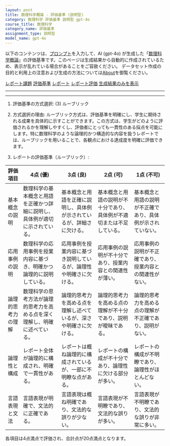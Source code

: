 ```yaml
---
layout: post
title: 数理科学概論 - 評価基準 (説明型)
category: 数理科学 評価基準 説明型 gpt-4o
course_title: 数理科学
category_name: 評価基準
assignment_type: 説明型
model_name: gpt-4o
---
```


以下のコンテンツは、[プロンプト](https://github.com/takedatoshiyuki/synthetic_assignments/tree/main/generated/数理科学/gpt-4o/prompt_評価基準-説明型.md)を入力して、AI (gpt-4o) が生成した「[数理科学概論](/contents/数理科学/)」の評価基準です。このページは生成結果から自動的に作成されているため、表示が乱れている場合があることをご容赦ください。
データセット作成の目的と利用上の注意および生成の方法については[About](/About)を御覧ください。

[レポート課題](../レポート課題-説明型)
[評価基準](../評価基準-説明型)
[レポート](../レポート-説明型)
[レポート評価](../レポート評価-説明型)
[生成結果のみを表示](https://github.com/takedatoshiyuki/synthetic_assignments/tree/main/generated/数理科学/gpt-4o/評価基準-説明型.md)
  

***
***
  
1. 評価基準の方式選択: (3) ルーブリック

2. 方式選択の理由:
ルーブリック方式は、評価基準を明確にし、学生に期待される成果を具体的に示すことができます。この方式は、学生がどのように評価されるかを理解しやすくし、評価者にとっても一貫性のある採点を可能にします。特に数理科学のような論理的かつ構造的な内容を扱うレポートでは、ルーブリックを用いることで、各観点における達成度を明確に評価できます。

3. レポートの評価基準（ルーブリック）:

| 評価項目               | 4点 (優)                                                                 | 3点 (良)                                                               | 2点 (可)                                                               | 1点 (不可)                                                             |
|------------------------|--------------------------------------------------------------------------|------------------------------------------------------------------------|------------------------------------------------------------------------|------------------------------------------------------------------------|
| 基本概念の説明         | 数理科学の基本概念と用語を正確かつ詳細に説明し、具体例が適切に示されている。 | 基本概念と用語を正確に説明し、具体例が示されているが、詳細さに欠ける。 | 基本概念と用語の説明が不十分であり、具体例が不適切または不足している。 | 基本概念と用語の説明が不正確であり、具体例が示されていない。       |
| 応用事例の説明         | 数理科学の応用事例を授業内容に基づき、明確かつ論理的に説明している。         | 応用事例を授業内容に基づき説明しているが、論理性や明確さに欠ける。     | 応用事例の説明が不十分であり、授業内容との関連性が薄い。             | 応用事例の説明が不正確であり、授業内容との関連性がない。             |
| 論理的思考力の理解     | 数理科学の思考方法が論理的思考力を高める点を深く理解し、明確に述べている。   | 論理的思考力を高める点を理解し述べているが、深さや明確さに欠ける。     | 論理的思考力を高める点の理解が不十分であり、説明が曖昧である。       | 論理的思考力を高める点の理解が不正確であり、説明がない。             |
| 論理性と構成           | レポート全体が論理的に構成され、明確で一貫性がある。                         | レポートは概ね論理的に構成されているが、一部に不明瞭な点がある。       | レポートの構成が不十分であり、論理性に欠ける部分が多い。             | レポートの構成が不明瞭であり、論理性がほとんどない。                 |
| 言語表現と文法         | 言語表現が明確で、文法的に正確である。                                     | 言語表現は概ね明確であり、文法的な誤りが少ない。                       | 言語表現が不明瞭であり、文法的な誤りが多い。                         | 言語表現が不明瞭であり、文法的な誤りが非常に多い。                   |

各項目は4点満点で評価され、合計点が20点満点となります。
